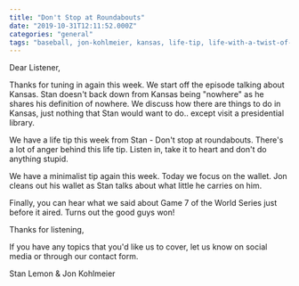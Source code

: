 ```yaml
---
title: "Don't Stop at Roundabouts"
date: "2019-10-31T12:11:52.000Z"
categories: "general"
tags: "baseball, jon-kohlmeier, kansas, life-tip, life-with-a-twist-of-lemon, minimalism, stan-lemon"
---
```


Dear Listener,

Thanks for tuning in again this week. We start off the episode talking about Kansas. Stan doesn't back down from Kansas being "nowhere" as he shares his definition of nowhere. We discuss how there are things to do in Kansas, just nothing that Stan would want to do.. except visit a presidential library.

We have a life tip this week from Stan - Don't stop at roundabouts. There's a lot of anger behind this life tip. Listen in, take it to heart and don't do anything stupid.

We have a minimalist tip again this week. Today we focus on the wallet. Jon cleans out his wallet as Stan talks about what little he carries on him.

Finally, you can hear what we said about Game 7 of the World Series just before it aired. Turns out the good guys won!

Thanks for listening,

If you have any topics that you'd like us to cover, let us know on social media or through our contact form.

Stan Lemon & Jon Kohlmeier
